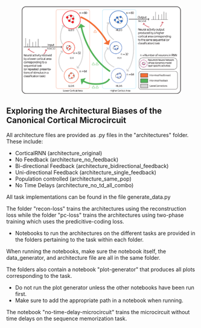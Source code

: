 <figure>
  <img src="/images/iclr-fig1-schematic-colour-mod-crop.png" alt="Architecture of the CorticalRNN">
  <!--<figcaption style="text-align: center;">Setup and architecture of the CorticalRNN</figcaption>-->
</figure>

## Exploring the Architectural Biases of the Canonical Cortical Microcircuit

All architecture files are provided as .py files in the "architectures" folder. These include:
- CorticalRNN (architecture_original)
- No Feedback (architecture_no_feedback)
- Bi-directional Feedback (architecture_bidirectional_feedback)
- Uni-directional Feedback (architecture_single_feedback)
- Population controlled (architecture_same_pop)
- No Time Delays (architecture_no_td_all_combo)

All task implementations can be found in the file generate_data.py

The folder "recon-loss" trains the architectures using the reconstruction loss while the folder "pc-loss" trains the architectures using two-phase training which uses the predicitive-coding loss.
- Notebooks to run the architectures on the different tasks are provided in the folders pertaining to the task within each folder.

When running the notebooks, make sure the notebook itself, the data_generator, and architecture file are all in the same folder.

The folders also contain a notebook "plot-generator" that produces all plots corresponding to the task.
- Do not run the plot generator unless the other notebooks have been run first.
- Make sure to add the appropriate path in a notebook when running.

The notebook "no-time-delay-microcircuit" trains the microcircuit without time delays on the sequence memorization task.
